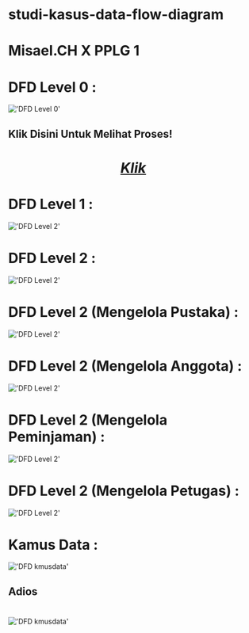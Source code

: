 # studi-kasus-data-flow-diagram
# Misael.CH X PPLG 1
# DFD Level 0 :
!['DFD Level 0'](https://a.top4top.io/p_2600vaiu61.jpeg)
## Klik Disini Untuk Melihat Proses! 
<div>
    <i>
        <h1 align="center">
            <a href="level0.md">Klik</a>
        </h1>
    </i>
  </div>
  
# DFD Level 1 :
!['DFD Level 2'](https://l.top4top.io/p_2601un60l0.jpeg)
<br>

# DFD Level 2 :
!['DFD Level 2'](https://e.top4top.io/p_2600qu0fn1.jpeg)

# DFD Level 2 (Mengelola Pustaka) :
!['DFD Level 2'](https://e.top4top.io/p_260019yzm1.png)

# DFD Level 2 (Mengelola Anggota) :
!['DFD Level 2'](https://c.top4top.io/p_2600h1ptn1.png)

# DFD Level 2 (Mengelola Peminjaman) :
!['DFD Level 2'](https://i.top4top.io/p_2600gone91.png)

# DFD Level 2 (Mengelola Petugas) :
!['DFD Level 2'](https://j.top4top.io/p_2600g7mgc0.jpeg)

# Kamus Data :
!['DFD kmusdata'](https://e.top4top.io/p_2600ax1kx1.jpeg)

## Adios
#
!['DFD kmusdata'](https://media.tenor.com/85qsz-9jRVQAAAAC/cropped-sad.gif)
